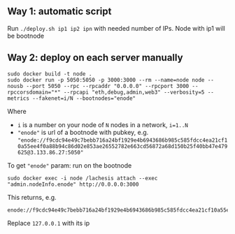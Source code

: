 ## Way 1: automatic script
Run `./deploy.sh ip1 ip2 ipn` with needed number of IPs. Node with ip1 will be bootnode

## Way 2: deploy on each server manually

```
sudo docker build -t node .
sudo docker run -p 5050:5050 -p 3000:3000 --rm --name=node node --nousb --port 5050 --rpc --rpcaddr "0.0.0.0" --rpcport 3000 --rpccorsdomain="*" --rpcapi "eth,debug,admin,web3" --verbosity=5 --metrics --fakenet=i/N --bootnodes="enode"
```
Where
  * `i` is a number on your node of `N` nodes in a network, `i=1..N`
  * `"enode"` is url of a bootnode with pubkey, e.g. `"enode://f9cdc94e49c7bebb716a24bf1929e4b6943686b985c585fdcc4ea21cf10a55ee4f0a88b94c86d02e853ae26552782e663cd56872a68d150b25f40bb47e479625@3.133.86.27:5050"`

To get `"enode"` param: run on the bootnode
```
sudo docker exec -i node /lachesis attach --exec "admin.nodeInfo.enode" http://0.0.0.0:3000
```
This returns, e.g.
```
enode://f9cdc94e49c7bebb716a24bf1929e4b6943686b985c585fdcc4ea21cf10a55ee4f0a88b94c86d02e853ae26552782e663cd56872a68d150b25f40bb47e479625@127.0.0.1:5050
```
Replace `127.0.0.1` with its ip
